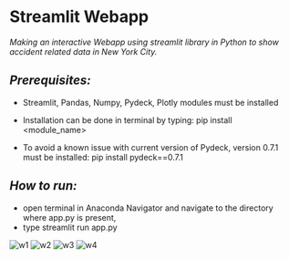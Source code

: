 # Streamlit Webapp 

 _Making an interactive Webapp using streamlit library in Python to show accident related data in New York City._

## _Prerequisites:_
- Streamlit, Pandas, Numpy, Pydeck, Plotly modules must be installed

- Installation can be done in  terminal by typing:
pip install <module_name> 

- To avoid a known issue with current version of Pydeck, version 0.7.1 must be installed:
pip install pydeck==0.7.1

## _How to run:_

- open terminal in Anaconda Navigator and navigate to the directory where app.py is present,
- type streamlit run app.py


![w1](https://user-images.githubusercontent.com/113423102/189865832-506996cb-a34e-4c49-a348-94ba24bf4a69.jpg)
![w2](https://user-images.githubusercontent.com/113423102/189865854-ec5a8e2a-0208-4fdd-9902-a5ad4a7910c9.jpg)
![w3](https://user-images.githubusercontent.com/113423102/189865887-b0b79c6d-0690-4a57-949f-10f958ca00a9.jpg)
![w4](https://user-images.githubusercontent.com/113423102/189865908-1e8c10fa-90a1-4815-8540-d7846b65cd53.jpg)
